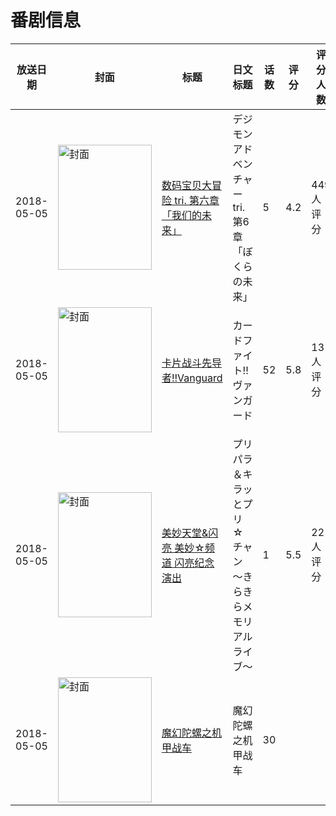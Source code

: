 # 番剧信息

|放送日期|封面|标题|日文标题|话数|评分|评分人数|
|---|---|---|---|---|---|---|
|2018-05-05|<img src="//lain.bgm.tv/pic/cover/c/70/79/192204_d77DD.jpg" alt="封面" style="width:150px;height:200px;object-fit:cover;">|[数码宝贝大冒险 tri. 第六章「我们的未来」](https://bangumi.tv/subject/192204)|デジモンアドベンチャー tri. 第6章「ぼくらの未来」|5|4.2|449人评分|
|2018-05-05|<img src="//lain.bgm.tv/pic/cover/c/f1/8b/209764_ptW7G.jpg" alt="封面" style="width:150px;height:200px;object-fit:cover;">|[卡片战斗先导者!!Vanguard](https://bangumi.tv/subject/209764)|カードファイト!! ヴァンガード|52|5.8|13人评分|
|2018-05-05|<img src="//lain.bgm.tv/pic/cover/c/28/fd/238995_9L9Oh.jpg" alt="封面" style="width:150px;height:200px;object-fit:cover;">|[美妙天堂&闪亮 美妙☆频道 闪亮纪念演出](https://bangumi.tv/subject/238995)|プリパラ＆キラッとプリ☆チャン ～きらきらメモリアルライブ～|1|5.5|22人评分|
|2018-05-05|<img src="//lain.bgm.tv/pic/cover/c/7b/19/245701_XZ2Vz.jpg" alt="封面" style="width:150px;height:200px;object-fit:cover;">|[魔幻陀螺之机甲战车](https://bangumi.tv/subject/245701)|魔幻陀螺之机甲战车|30|||
